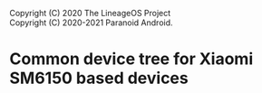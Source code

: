 Copyright (C) 2020 The LineageOS Project  
Copyright (C) 2020-2021 Paranoid Android.

# Common device tree for Xiaomi SM6150 based devices
